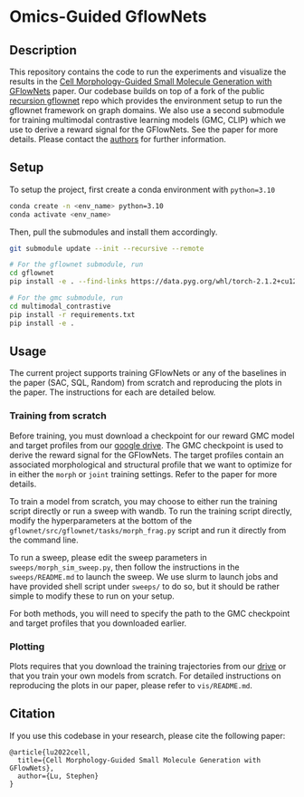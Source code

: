 # Omics-Guided GflowNets

## Description
This repository contains the code to run the experiments and visualize the results in the [Cell Morphology-Guided Small Molecule Generation with GFlowNets]() paper. Our codebase builds on top of a fork of the public [recursion gflownet](https://github.com/recursionpharma/gflownet) repo which provides the environment setup to run the gflownet framework on graph domains. We also use a second submodule for training multimodal contrastive learning models (GMC, CLIP) which we use to derive a reward signal for the GFlowNets. See the paper for more details. Please contact the [authors](mailto:stephen.lu@mila.quebec) for further information.

## Setup
To setup the project, first create a conda environment with `python=3.10`
```bash
conda create -n <env_name> python=3.10
conda activate <env_name>
```

Then, pull the submodules and install them accordingly.

```bash
git submodule update --init --recursive --remote

# For the gflownet submodule, run
cd gflownet
pip install -e . --find-links https://data.pyg.org/whl/torch-2.1.2+cu121.html

# For the gmc submodule, run
cd multimodal_contrastive
pip install -r requirements.txt
pip install -e .
```

## Usage
The current project supports training GFlowNets or any of the baselines in the paper (SAC, SQL, Random) from scratch and reproducing the plots in the paper. The instructions for each are detailed below.

### Training from scratch
Before training, you must download a checkpoint for our reward GMC model and target profiles from our [google drive](). The GMC checkpoint is used to derive the reward signal for the GFlowNets. The target profiles contain an associated morphological and structural profile that we want to optimize for in either the `morph` or `joint` training settings. Refer to the paper for more details.

To train a model from scratch, you may choose to either run the training script directly or run a sweep with wandb. To run the training script directly, modify the hyperparameters at the bottom of the `gflownet/src/gflownet/tasks/morph_frag.py` script and run it directly from the command line.

To run a sweep, please edit the sweep parameters in `sweeps/morph_sim_sweep.py`, then follow the instructions in the `sweeps/README.md` to launch the sweep. We use slurm to launch jobs and have provided shell script under `sweeps/` to do so, but it should be rather simple to modify these to run on your setup.

For both methods, you will need to specify the path to the GMC checkpoint and target profiles that you downloaded earlier.

### Plotting
Plots requires that you download the training trajectories from our [drive]() or that you train your own models from scratch. For detailed instructions on reproducing the plots in our paper, please refer to `vis/README.md`.

## Citation
If you use this codebase in your research, please cite the following paper:
```
@article{lu2022cell,
  title={Cell Morphology-Guided Small Molecule Generation with GFlowNets},
  author={Lu, Stephen}
}
```